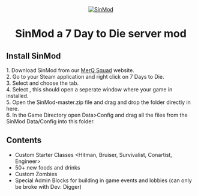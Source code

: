 <center><a href="https://merqsquad.com"><img src="https://merqsquad.com/img/SinModUILogo.png" title="MerQ Squad" alt="SinMod"></a>
<h1>SinMod a 7 Day to Die server mod</h1></center>


<h2> Install SinMod </h2>
1. Download SinMod from our <a href="https://merqsquad.com">MerQ Squad</a> website.<br>
2. Go to your Steam application and right click on 7 Days to Die.<br>
3. Select <Properties> and choose the <Local Files> tab.<br>
4. Select <Browse Local Files>, this should open a seperate window where your game in installed.<br>
5. Open the SinMod-master.zip file and drag and drop the <Mods> folder directly in here.<br>
6. In the Game Directory open Data>Config and drag all the files from the SinMod Data/Config into this folder.<br>


<h2> Contents</h2>

* Custom Starter Classes <Hitman, Bruiser, Survivalist, Conartist, Engineer>
* 50+ new foods and drinks
* Custom Zombies
* Special Admin Blocks for building in game events and lobbies (can only be broke with Dev: Digger)